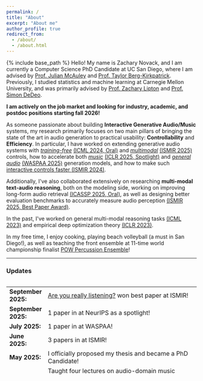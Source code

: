 ```yaml
---
permalink: /
title: "About"
excerpt: "About me"
author_profile: true
redirect_from: 
  - /about/
  - /about.html
---
```

{% include base_path %}
Hello! My name is Zachary Novack, and I am currently a Computer Science PhD Candidate at UC San Diego, where I am advised by <a href="https://cseweb.ucsd.edu/~jmcauley/" target="_blank">Prof. Julian McAuley</a> and <a href="https://cseweb.ucsd.edu/~tberg/" target="_blank">Prof. Taylor Berg-Kirkpatrick</a>. Previously, I studied statistics and machine learning at Carnegie Mellon University, and was primarily advised by <a href="https://www.zacharylipton.com/" target="_blank">Prof. Zachary Lipton</a> and <a href="https://sites.santafe.edu/~simon/" target="_blank">Prof. Simon DeDeo</a>. 

**I am actively on the job market and looking for industry, academic, and postdoc positions starting fall 2026!**


As someone passionate about building **Interactive Generative Audio/Music** systems, my research primarily focuses on two main pillars of bringing the state of the art in audio generation to practical usability: **Controllability** and **Efficiency**. In particular, I have worked on extending generative audio systems with <a href="https://ditto-music.github.io/web/" target="_blank">*training-free*</a>  [(ICML 2024, Oral)](https://arxiv.org/abs/2401.12179) and <a href="https://havenpersona.github.io/ossl-v1/" target="_blank">*multimodal*</a> [(ISMIR 2025)](https://arxiv.org/abs/2506.12573) controls, how to accelerate both <a href="https://presto-music.github.io/web/" target="_blank">*music*</a> [(ICLR 2025, Spotlight)](https://arxiv.org/abs/2410.05167) and <a href="https://arc-text2audio.github.io/web/" target="_blank">*general audio*</a> [(WASPAA 2025)](https://arxiv.org/abs/2505.08175) generation models, and how to make such <a href="https://ditto-music.github.io/ditto2/" target="_blank">interactive controls faster </a>  [(ISMIR 2024)](https://arxiv.org/abs/2405.20289).

 Additionally, I've also collaborated extensively on researching **multi-modal text-audio reasoning**, both on the modeling side, working on improving long-form audio retrieval [(ICASSP 2025, Oral)](https://arxiv.org/abs/2410.02271), as well as designing better evaluation benchmarks to accurately measure audio perception [(ISMIR 2025, Best Paper Award)](https://arxiv.org/abs/2504.00369).
<!-- Specifically, I have been recently interested in controllable systems for music learning, predicting student classroom performance, and widely making deep learning an empirically-motivated research practice.  -->

In the past, I've worked on general multi-modal reasoning tasks [(ICML 2023)](https://arxiv.org/abs/2302.02551) and empirical deep optimization theory [(ICLR 2023)](https://arxiv.org/abs/2211.15853).

<!-- In the past, I have also worked extensively in computational social science, chiefly within the realms of linguistic bias and social media usage. -->

In my free time, I enjoy cooking, playing beach volleyball (a must in San Diego!), as well as teaching the front ensemble at 11-time world championship finalist [POW Percussion Ensemble](https://pulsepercussion.org/pow)!

<hr>

<h3 id="updates"><strong>Updates</strong></h3>
<style> table, tr, td { border: none; }</style>
<div style="height:250px;overflow:auto;border:0px;border-collapse: collapse;">
<table border="none" style="border:0px;border-collapse: collapse;" rules="none">
<colgroup><col span="1" style="width: 12%;"><col span="1" style="width: 88%;"></colgroup><tbody><tr><td>
<b> September 2025:</b></td><td> <a href="https://arxiv.org/abs/2504.00369">Are you really listening?</a> won best paper at ISMIR!</td></tr><tr><td> 
<b> September 2025:</b></td><td> 1 paper in at NeurIPS as a spotlight!</td></tr><tr><td> 
<b> July 2025:</b></td><td> 1 paper in at WASPAA!</td></tr><tr><td> 
<b> June 2025:</b></td><td> 3 papers in at ISMIR!</td></tr><tr><td> 
<b> May 2025:</b></td><td> I officially proposed my thesis and became a PhD Candidate!</td></tr><tr><td> 
<b> May 2025:</b></td><td> Taught four lectures on audio-domain music generation in our new <a href="https://cseweb.ucsd.edu/classes/sp25/cse253-a/">AI Music Course, CSE153/253</a> at UCSD.</td></tr><tr><td> 
<b> January 2025:</b></td><td> Our work on <a href="https://presto-music.github.io/web/">accelerating text-to-music diffusion models</a> is accepted at ICLR 2025 in Singapore as a Spotlight!</td></tr><tr><td> 
<b> December 2024:</b></td><td> Three works from the UCSD MUSAIC Group accepted at ICASSP 2025!</td></tr><tr><td> 
<b> October 2024:</b></td><td> Our work on <a href="https://presto-music.github.io/web/">accelerating text-to-music diffusion models</a> is out on arXiv!</td></tr><tr><td> 
<b> October 2024:</b></td><td> Our work on <a href="https://arxiv.org/abs/2410.02271">long-form text-audio contrastive learning</a> is out on arXiv!</td></tr><tr><td> 
<b> September 2024:</b></td><td> Our work on <a href="https://pnlong.github.io/PDMX.demo/">the largest dataset of public domain of symbolic music scores</a> is out on arXiv!</td></tr><tr><td> 
<b> June 2024:</b></td><td> Our work on <a href="https://ditto-music.github.io/ditto2/">accelerated training-free editing and control for text-to-music diffusion models</a> is accepted at ISMIR 2024 in San Francisco!</td></tr><tr><td> 
<b> May 2024:</b></td><td> Our work on <a href="https://ditto-music.github.io/web/">training-free editing and control for text-to-music diffusion models</a> is accepted at ICML 2024 in Vienna as an ORAL, and our work on <a href="https://arxiv.org/abs/2302.02551">unsupervised lead sheet generation</a> is accepted at the AES Symposium for AI and the Musician in Boston!</td></tr><tr><td> 
<b> January 2024:</b></td><td> Our work on <a href="https://ditto-music.github.io/web/">training-free editing and control for text-to-music diffusion models</a> is out on arxiv!</td></tr><tr><td> 
<b> October 2023:</b></td><td> Our work on <a href="https://arxiv.org/abs/2302.02551">unsupervised lead sheet generation</a> is out on arxiv!</td></tr><tr><td> 
<b> June 2023:</b></td><td> Started Research Scientist internship with Nicholas Bryan at the Adobe Research Audio Group!</td></tr><tr><td> 
<b> April 2023:</b></td><td> Our work on <a href="https://arxiv.org/abs/2302.02551"> augmenting CLIP zero-shot inference with hierarchical label sets</a> was accepted to ICML 2023 in Honolulu, Hawaii!</td></tr><tr><td> 
<b> March 2023:</b></td><td> Our work on <a href="https://arxiv.org/abs/2302.02551"> augmenting CLIP zero-shot inference with hierarchical label sets</a> was accepted to the ICLR 2023 1st Workshop on Multimodal Representation Learning!</td></tr><tr><td> 
<b> January 2023:</b></td><td> Our work on <a href="https://arxiv.org/abs/2211.15853"> understanding implicit regularization mechanisms in SGD</a> was accepted to ICLR 2023 in Kigali, Rwanda!</td></tr><tr><td> 
<b> December 2022:</b></td><td> Our work on <a href="https://arxiv.org/abs/2211.15853"> understanding implicit regularization mechanisms in SGD</a> got accepted to the NeurIPS 2022 Workshop on the Benefits of Higher Order Optimization in Machine Learning (HOO-ML), as a Spotlight and won Best Poster!</td></tr><tr><td>
<b> September 2022:</b></td><td> Began CS PhD at UCSD!</td></tr><tr><td>
<b> May 2022:</b></td><td> Submitted senior thesis on modeling social media addiction on Twitter to <a href="https://kilthub.cmu.edu/articles/thesis/Down_the_Rabbit_Hole_Modeling_Twitter_Dynamics_through_Bayesian_Inference/20638989" >CMU Kilthub</a>. </td></tr><tr><td>
<b> May 2022:</b></td><td> Graduated from CMU with B.S. in Statistics & Machine Learning, and a minor in Sonic Arts!</td></tr></tbody></table></div>